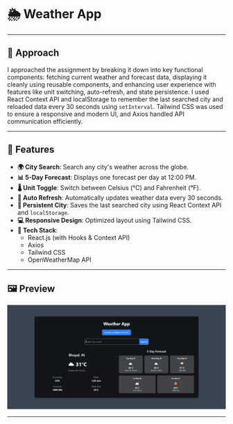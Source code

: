 # 🌦️ Weather App

---

## 🧠 Approach

I approached the assignment by breaking it down into key functional components: fetching current weather and forecast data, displaying it cleanly using reusable components, and enhancing user experience with features like unit switching, auto-refresh, and state persistence. I used React Context API and localStorage to remember the last searched city and reloaded data every 30 seconds using `setInterval`. Tailwind CSS was used to ensure a responsive and modern UI, and Axios handled API communication efficiently.

---

## 🔧 Features

- **🌍 City Search**: Search any city's weather across the globe.
- **📊 5-Day Forecast**: Displays one forecast per day at 12:00 PM.
- **🌡️ Unit Toggle**: Switch between Celsius (°C) and Fahrenheit (°F).
- **🔁 Auto Refresh**: Automatically updates weather data every 30 seconds.
- **💾 Persistent City**: Saves the last searched city using React Context API and `localStorage`.
- **💻 Responsive Design**: Optimized layout using Tailwind CSS.
- **🚀 Tech Stack**:
  - React.js (with Hooks & Context API)
  - Axios
  - Tailwind CSS
  - OpenWeatherMap API

---

## 🖼️ Preview

![App Screenshot](src/assets/weather_app.png)

---
